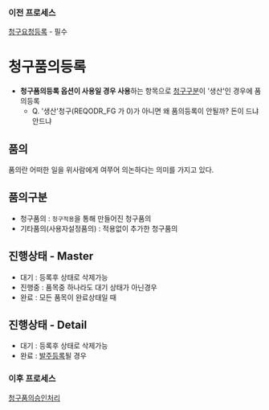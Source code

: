 ### 이전 프로세스

[청구요청등록](./청구요청등록#청구요청등록) - 필수

# 청구품의등록

- **청구품의등록 옵션이 사용일 경우 사용**하는 항목으로 [청구구분](./청구요청등록.md#청구구분)이 '생산'인 경우에 품의등록
  - Q. '생산'청구(REQODR_FG 가 0)가 아니면 왜 품의등록이 안될까? 돈이 드냐안드냐

## 품의

품의란 어떠한 일을 위사람에게 여쭈어 의논하다는 의미를 가지고 있다.

## 품의구분

- 청구품의 : `청구적용`을 통해 만들어진 청구품의
- 기타품의(사용자설정품의) : 적용없이 추가한 청구품의

## 진행상태 - Master

- 대기 : 등록후 상태로 삭제가능
- 진행중 : 품목중 하나라도 대기 상태가 아닌경우
- 완료 : 모든 품목이 완료상태일 때

## 진행상태 - Detail

- 대기 : 등록후 상태로 삭제가능
- 완료 : [발주등록](./발주등록#발주등록)될 경우

### 이후 프로세스

[청구품의승인처리](./청구품의승인처리.md#청구품의승인처리)
